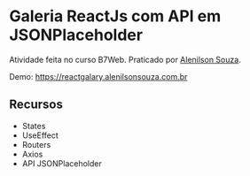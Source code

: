 # Galeria ReactJs com API em JSONPlaceholder

Atividade feita no curso B7Web. Praticado por [Alenilson Souza](https://alenilsonsouza.com.br).

Demo: <https://reactgalary.alenilsonsouza.com.br>

## Recursos
* States
* UseEffect
* Routers
* Axios
* API JSONPlaceholder